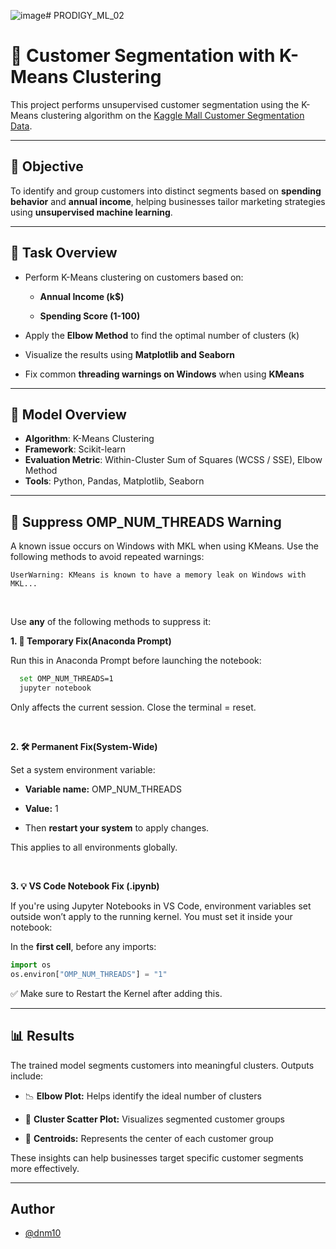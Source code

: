 ![image](https://github.com/user-attachments/assets/584a0b99-0f08-4fd3-aa21-42b38cc5bdd1)# PRODIGY_ML_02
# 🛃 Customer Segmentation with K-Means Clustering

This project performs unsupervised customer segmentation using the K-Means clustering algorithm on the [Kaggle Mall Customer Segmentation Data](https://www.kaggle.com/datasets/vjchoudhary7/customer-segmentation-tutorial-in-python).

---

## 🎯 Objective

To identify and group customers into distinct segments based on **spending behavior** and **annual income**, helping businesses tailor marketing strategies using **unsupervised machine learning**.

---

## 📁 Task Overview

- Perform K-Means clustering on customers based on:

    - **Annual Income (k$)**

    - **Spending Score (1-100)**

- Apply the **Elbow Method** to find the optimal number of clusters (k)

- Visualize the results using **Matplotlib and Seaborn**

- Fix common **threading warnings on Windows** when using **KMeans**

---

## 🧠 Model Overview

- **Algorithm**: K-Means Clustering
- **Framework**: Scikit-learn
- **Evaluation Metric**: Within-Cluster Sum of Squares (WCSS / SSE), Elbow Method
- **Tools**: Python, Pandas, Matplotlib, Seaborn

---

## 🧯 Suppress OMP_NUM_THREADS Warning
A known issue occurs on Windows with MKL when using KMeans. Use the following methods to avoid repeated warnings:
```vbnet
UserWarning: KMeans is known to have a memory leak on Windows with MKL...
```
<br>

Use **any** of the following methods to suppress it:

**1. 🔧 Temporary Fix(Anaconda Prompt)**

Run this in Anaconda Prompt before launching the notebook:
```bash
  set OMP_NUM_THREADS=1
  jupyter notebook
```
Only affects the current session. Close the terminal = reset.

<br>

**2. 🛠 Permanent Fix(System-Wide)**

Set a system environment variable:
    
  - **Variable name:** OMP_NUM_THREADS
  - **Value:** 1

- Then **restart your system** to apply changes. 

This applies to all environments globally.

<br>

**3. 💡 VS Code Notebook Fix (.ipynb)**

If you're using Jupyter Notebooks in VS Code, environment variables set outside won’t apply to the running kernel. You must set it inside your notebook:

In the **first cell**, before any imports:
```python
import os
os.environ["OMP_NUM_THREADS"] = "1"
```
✅ Make sure to Restart the Kernel after adding this.

---

## 📊 Results
The trained model segments customers into meaningful clusters. Outputs include:

- 📉 **Elbow Plot:** Helps identify the ideal number of clusters

- 🔵 **Cluster Scatter Plot:** Visualizes segmented customer groups

- 🎯 **Centroids:** Represents the center of each customer group

These insights can help businesses target specific customer segments more effectively.

---

## Author

- [@dnm10](https://github.com/dnm10)
